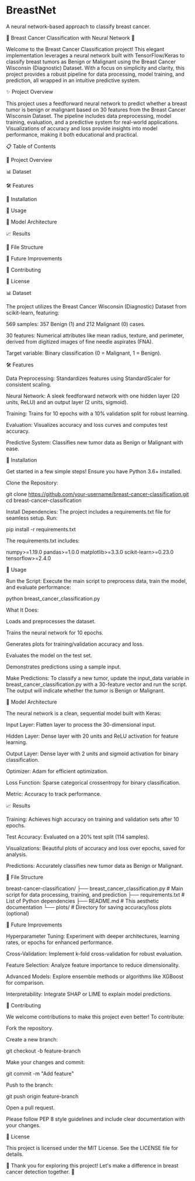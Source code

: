 # BreastNet
A neural network-based approach to classify breast cancer.






🌸 Breast Cancer Classification with Neural Network 🌸



Welcome to the Breast Cancer Classification project! This elegant implementation leverages a neural network built with TensorFlow/Keras to classify breast tumors as Benign or Malignant using the Breast Cancer Wisconsin (Diagnostic) Dataset. With a focus on simplicity and clarity, this project provides a robust pipeline for data processing, model training, and prediction, all wrapped in an intuitive predictive system.



✨ Project Overview

This project uses a feedforward neural network to predict whether a breast tumor is benign or malignant based on 30 features from the Breast Cancer Wisconsin Dataset. The pipeline includes data preprocessing, model training, evaluation, and a predictive system for real-world applications. Visualizations of accuracy and loss provide insights into model performance, making it both educational and practical.



📋 Table of Contents





🌸 Project Overview



📊 Dataset



🛠 Features



🚀 Installation



🎯 Usage



🧠 Model Architecture



📈 Results



📂 File Structure



🌟 Future Improvements



🤝 Contributing



📜 License



📊 Dataset

The project utilizes the Breast Cancer Wisconsin (Diagnostic) Dataset from scikit-learn, featuring:





569 samples: 357 Benign (1) and 212 Malignant (0) cases.



30 features: Numerical attributes like mean radius, texture, and perimeter, derived from digitized images of fine needle aspirates (FNA).



Target variable: Binary classification (0 = Malignant, 1 = Benign).



🛠 Features





Data Preprocessing: Standardizes features using StandardScaler for consistent scaling.



Neural Network: A sleek feedforward network with one hidden layer (20 units, ReLU) and an output layer (2 units, sigmoid).



Training: Trains for 10 epochs with a 10% validation split for robust learning.



Evaluation: Visualizes accuracy and loss curves and computes test accuracy.



Predictive System: Classifies new tumor data as Benign or Malignant with ease.



🚀 Installation

Get started in a few simple steps! Ensure you have Python 3.6+ installed.





Clone the Repository:

git clone https://github.com/your-username/breast-cancer-classification.git
cd breast-cancer-classification



Install Dependencies: The project includes a requirements.txt file for seamless setup. Run:

pip install -r requirements.txt

The requirements.txt includes:

numpy>=1.19.0
pandas>=1.0.0
matplotlib>=3.3.0
scikit-learn>=0.23.0
tensorflow>=2.4.0



🎯 Usage





Run the Script: Execute the main script to preprocess data, train the model, and evaluate performance:

python breast_cancer_classification.py



What It Does:





Loads and preprocesses the dataset.



Trains the neural network for 10 epochs.



Generates plots for training/validation accuracy and loss.



Evaluates the model on the test set.



Demonstrates predictions using a sample input.



Make Predictions: To classify a new tumor, update the input_data variable in breast_cancer_classification.py with a 30-feature vector and run the script. The output will indicate whether the tumor is Benign or Malignant.



🧠 Model Architecture

The neural network is a clean, sequential model built with Keras:





Input Layer: Flatten layer to process the 30-dimensional input.



Hidden Layer: Dense layer with 20 units and ReLU activation for feature learning.



Output Layer: Dense layer with 2 units and sigmoid activation for binary classification.



Optimizer: Adam for efficient optimization.



Loss Function: Sparse categorical crossentropy for binary classification.



Metric: Accuracy to track performance.



📈 Results





Training: Achieves high accuracy on training and validation sets after 10 epochs.



Test Accuracy: Evaluated on a 20% test split (114 samples).



Visualizations: Beautiful plots of accuracy and loss over epochs, saved for analysis.



Predictions: Accurately classifies new tumor data as Benign or Malignant.



📂 File Structure

breast-cancer-classification/
├── breast_cancer_classification.py  # Main script for data processing, training, and prediction
├── requirements.txt                 # List of Python dependencies
├── README.md                       # This aesthetic documentation
└── plots/                          # Directory for saving accuracy/loss plots (optional)



🌟 Future Improvements





Hyperparameter Tuning: Experiment with deeper architectures, learning rates, or epochs for enhanced performance.



Cross-Validation: Implement k-fold cross-validation for robust evaluation.



Feature Selection: Analyze feature importance to reduce dimensionality.



Advanced Models: Explore ensemble methods or algorithms like XGBoost for comparison.



Interpretability: Integrate SHAP or LIME to explain model predictions.



🤝 Contributing

We welcome contributions to make this project even better! To contribute:





Fork the repository.



Create a new branch:

git checkout -b feature-branch



Make your changes and commit:

git commit -m "Add feature"



Push to the branch:

git push origin feature-branch



Open a pull request.

Please follow PEP 8 style guidelines and include clear documentation with your changes.



📜 License

This project is licensed under the MIT License. See the LICENSE file for details.



🌟 Thank you for exploring this project! Let's make a difference in breast cancer detection together. 🌟
